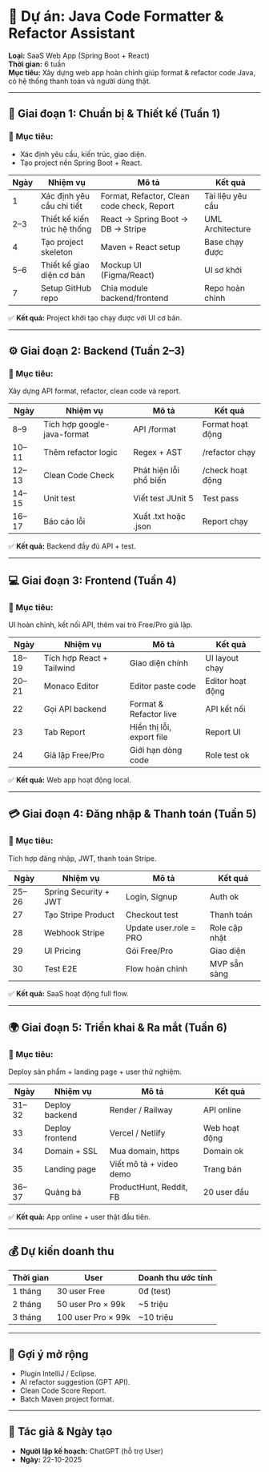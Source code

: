 # 🚀 Dự án: Java Code Formatter & Refactor Assistant
**Loại:** SaaS Web App (Spring Boot + React)  
**Thời gian:** 6 tuần  
**Mục tiêu:** Xây dựng web app hoàn chỉnh giúp format & refactor code Java, có hệ thống thanh toán và người dùng thật.

---

## 🧱 Giai đoạn 1: Chuẩn bị & Thiết kế (Tuần 1)
### 🎯 Mục tiêu:
- Xác định yêu cầu, kiến trúc, giao diện.
- Tạo project nền Spring Boot + React.

| Ngày | Nhiệm vụ | Mô tả | Kết quả |
|------|-----------|-------|----------|
| 1 | Xác định yêu cầu chi tiết | Format, Refactor, Clean code check, Report | Tài liệu yêu cầu |
| 2–3 | Thiết kế kiến trúc hệ thống | React → Spring Boot → DB → Stripe | UML Architecture |
| 4 | Tạo project skeleton | Maven + React setup | Base chạy được |
| 5–6 | Thiết kế giao diện cơ bản | Mockup UI (Figma/React) | UI sơ khởi |
| 7 | Setup GitHub repo | Chia module backend/frontend | Repo hoàn chỉnh |

✅ **Kết quả:** Project khởi tạo chạy được với UI cơ bản.

---

## ⚙️ Giai đoạn 2: Backend (Tuần 2–3)
### 🎯 Mục tiêu:
Xây dựng API format, refactor, clean code và report.

| Ngày | Nhiệm vụ | Mô tả | Kết quả |
|------|-----------|-------|----------|
| 8–9 | Tích hợp google-java-format | API /format | Format hoạt động |
| 10–11 | Thêm refactor logic | Regex + AST | /refactor chạy |
| 12–13 | Clean Code Check | Phát hiện lỗi phổ biến | /check hoạt động |
| 14–15 | Unit test | Viết test JUnit 5 | Test pass |
| 16–17 | Báo cáo lỗi | Xuất .txt hoặc .json | Report chạy |

✅ **Kết quả:** Backend đầy đủ API + test.

---

## 💻 Giai đoạn 3: Frontend (Tuần 4)
### 🎯 Mục tiêu:
UI hoàn chỉnh, kết nối API, thêm vai trò Free/Pro giả lập.

| Ngày | Nhiệm vụ | Mô tả | Kết quả |
|------|-----------|-------|----------|
| 18–19 | Tích hợp React + Tailwind | Giao diện chính | UI layout chạy |
| 20–21 | Monaco Editor | Editor paste code | Editor hoạt động |
| 22 | Gọi API backend | Format & Refactor live | API kết nối |
| 23 | Tab Report | Hiển thị lỗi, export file | Report UI |
| 24 | Giả lập Free/Pro | Giới hạn dòng code | Role test ok |

✅ **Kết quả:** Web app hoạt động local.

---

## 💳 Giai đoạn 4: Đăng nhập & Thanh toán (Tuần 5)
### 🎯 Mục tiêu:
Tích hợp đăng nhập, JWT, thanh toán Stripe.

| Ngày | Nhiệm vụ | Mô tả | Kết quả |
|------|-----------|-------|----------|
| 25–26 | Spring Security + JWT | Login, Signup | Auth ok |
| 27 | Tạo Stripe Product | Checkout test | Thanh toán |
| 28 | Webhook Stripe | Update user.role = PRO | Role cập nhật |
| 29 | UI Pricing | Gói Free/Pro | Giao diện |
| 30 | Test E2E | Flow hoàn chỉnh | MVP sẵn sàng |

✅ **Kết quả:** SaaS hoạt động full flow.

---

## 🌍 Giai đoạn 5: Triển khai & Ra mắt (Tuần 6)
### 🎯 Mục tiêu:
Deploy sản phẩm + landing page + user thử nghiệm.

| Ngày | Nhiệm vụ | Mô tả | Kết quả |
|------|-----------|-------|----------|
| 31–32 | Deploy backend | Render / Railway | API online |
| 33 | Deploy frontend | Vercel / Netlify | Web hoạt động |
| 34 | Domain + SSL | Mua domain, https | Domain ok |
| 35 | Landing page | Viết mô tả + video demo | Trang bán |
| 36–37 | Quảng bá | ProductHunt, Reddit, FB | 20 user đầu |

✅ **Kết quả:** App online + user thật đầu tiên.

---

## 💰 Dự kiến doanh thu

| Thời gian | User | Doanh thu ước tính |
|------------|-------|--------------------|
| 1 tháng | 30 user Free | 0đ (test) |
| 2 tháng | 50 user Pro × 99k | ~5 triệu |
| 3 tháng | 100 user Pro × 99k | ~10 triệu |

---

## 🧠 Gợi ý mở rộng
- Plugin IntelliJ / Eclipse.  
- AI refactor suggestion (GPT API).  
- Clean Code Score Report.  
- Batch Maven project format.

---

## 🧾 Tác giả & Ngày tạo
- **Người lập kế hoạch:** ChatGPT (hỗ trợ User)  
- **Ngày:** 22-10-2025
